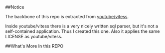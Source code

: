 ##Notice

The backbone of this repo is extracted from [youtube/vitess](https://github.com/youtube/vitess).

Inside youtube/vitess there is a very nicely written sql parser, but it's not a self-contained application. Thus I created this one. Also it applies the same LICENSE as youtube/vitess.

##What's More In this REPO

